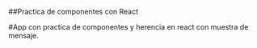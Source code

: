 ##Practica de componentes con React

#App con practica de componentes y herencia en react con muestra de mensaje.
